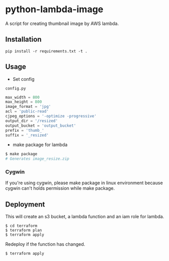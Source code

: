 # python-lambda-image

A script for creating thumbnail image by AWS lambda.

## Installation


```
pip install -r requirements.txt -t .
```

## Usage

- Set config

`config.py`

```python
max_width = 800
max_height = 800
image_format = 'jpg'
acl = 'public-read'
cjpeg_options = '-optimize -progressive'
output_dir = '/resized'
output_bucket = 'output_bucket'
prefix = 'thumb_'
suffix = '_resized'
```

- make package for lambda


```bash
$ make package
# Generates image_resize.zip
```

### Cygwin

If you're using cygwin, please make package in linux environment because cygwin can't holds permission while make package.

## Deployment

This will create an s3 bucket, a lambda function and an iam role for lambda.

```
$ cd terraform
$ terraform plan
$ terraform apply
```

Redeploy if the function has changed.

```
$ terraform apply
```

